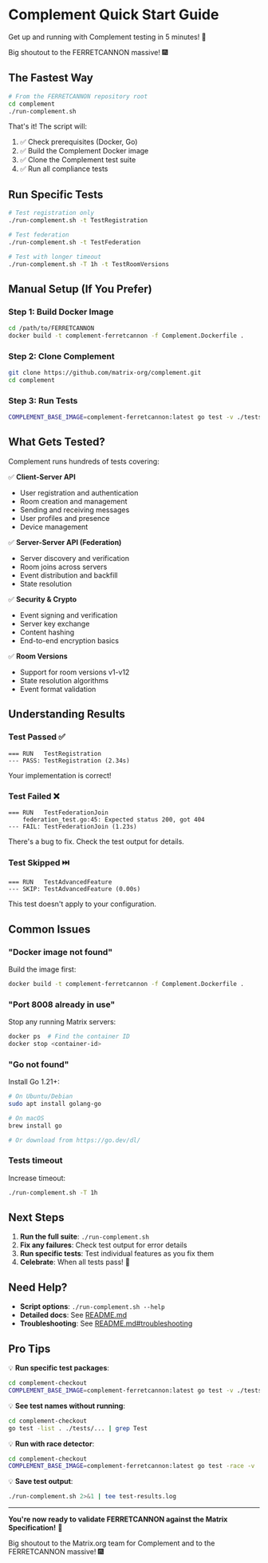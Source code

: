 # Complement Quick Start Guide

Get up and running with Complement testing in 5 minutes! 🚀

Big shoutout to the FERRETCANNON massive! 🎆

## The Fastest Way

```bash
# From the FERRETCANNON repository root
cd complement
./run-complement.sh
```

That's it! The script will:
1. ✅ Check prerequisites (Docker, Go)
2. ✅ Build the Complement Docker image
3. ✅ Clone the Complement test suite
4. ✅ Run all compliance tests

## Run Specific Tests

```bash
# Test registration only
./run-complement.sh -t TestRegistration

# Test federation
./run-complement.sh -t TestFederation

# Test with longer timeout
./run-complement.sh -T 1h -t TestRoomVersions
```

## Manual Setup (If You Prefer)

### Step 1: Build Docker Image

```bash
cd /path/to/FERRETCANNON
docker build -t complement-ferretcannon -f Complement.Dockerfile .
```

### Step 2: Clone Complement

```bash
git clone https://github.com/matrix-org/complement.git
cd complement
```

### Step 3: Run Tests

```bash
COMPLEMENT_BASE_IMAGE=complement-ferretcannon:latest go test -v ./tests/...
```

## What Gets Tested?

Complement runs hundreds of tests covering:

✅ **Client-Server API**
- User registration and authentication
- Room creation and management
- Sending and receiving messages
- User profiles and presence
- Device management

✅ **Server-Server API (Federation)**
- Server discovery and verification
- Room joins across servers
- Event distribution and backfill
- State resolution

✅ **Security & Crypto**
- Event signing and verification
- Server key exchange
- Content hashing
- End-to-end encryption basics

✅ **Room Versions**
- Support for room versions v1-v12
- State resolution algorithms
- Event format validation

## Understanding Results

### Test Passed ✅

```
=== RUN   TestRegistration
--- PASS: TestRegistration (2.34s)
```

Your implementation is correct!

### Test Failed ❌

```
=== RUN   TestFederationJoin
    federation_test.go:45: Expected status 200, got 404
--- FAIL: TestFederationJoin (1.23s)
```

There's a bug to fix. Check the test output for details.

### Test Skipped ⏭️

```
=== RUN   TestAdvancedFeature
--- SKIP: TestAdvancedFeature (0.00s)
```

This test doesn't apply to your configuration.

## Common Issues

### "Docker image not found"

Build the image first:
```bash
docker build -t complement-ferretcannon -f Complement.Dockerfile .
```

### "Port 8008 already in use"

Stop any running Matrix servers:
```bash
docker ps  # Find the container ID
docker stop <container-id>
```

### "Go not found"

Install Go 1.21+:
```bash
# On Ubuntu/Debian
sudo apt install golang-go

# On macOS
brew install go

# Or download from https://go.dev/dl/
```

### Tests timeout

Increase timeout:
```bash
./run-complement.sh -T 1h
```

## Next Steps

1. **Run the full suite**: `./run-complement.sh`
2. **Fix any failures**: Check test output for error details
3. **Run specific tests**: Test individual features as you fix them
4. **Celebrate**: When all tests pass! 🎉

## Need Help?

- **Script options**: `./run-complement.sh --help`
- **Detailed docs**: See [README.md](README.md)
- **Troubleshooting**: See [README.md#troubleshooting](README.md#troubleshooting)

## Pro Tips

💡 **Run specific test packages**:
```bash
cd complement-checkout
COMPLEMENT_BASE_IMAGE=complement-ferretcannon:latest go test -v ./tests/csapi/...
```

💡 **See test names without running**:
```bash
cd complement-checkout
go test -list . ./tests/... | grep Test
```

💡 **Run with race detector**:
```bash
cd complement-checkout
COMPLEMENT_BASE_IMAGE=complement-ferretcannon:latest go test -race -v ./tests/...
```

💡 **Save test output**:
```bash
./run-complement.sh 2>&1 | tee test-results.log
```

---

**You're now ready to validate FERRETCANNON against the Matrix Specification!** 🚀

Big shoutout to the Matrix.org team for Complement and to the FERRETCANNON massive! 🎆
